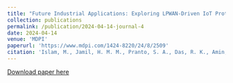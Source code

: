 ```yaml
---
title: "Future Industrial Applications: Exploring LPWAN-Driven IoT Protocols"
collection: publications
permalink: /publication/2024-04-14-journal-4
date: 2024-04-14
venue: 'MDPI'
paperurl: 'https://www.mdpi.com/1424-8220/24/8/2509'
citation: 'Islam, M., Jamil, H. M. M., Pranto, S. A., Das, R. K., Amin, A., &amp; Khan, A. (2024). Future Industrial Applications: Exploring LPWAN-Driven IoT Protocols. Sensors, 24(8), 2509.'
---
```


<a href='https://www.mdpi.com/1424-8220/24/8/2509'>Download paper here</a>

<!-- Recommended citation: Islam, M., Jamil, H. M. M., Pranto, S. A., Das, R. K., Amin, A., & Khan, A. (2024). Future Industrial Applications: Exploring LPWAN-Driven IoT Protocols. Sensors, 24(8), 2509. -->
